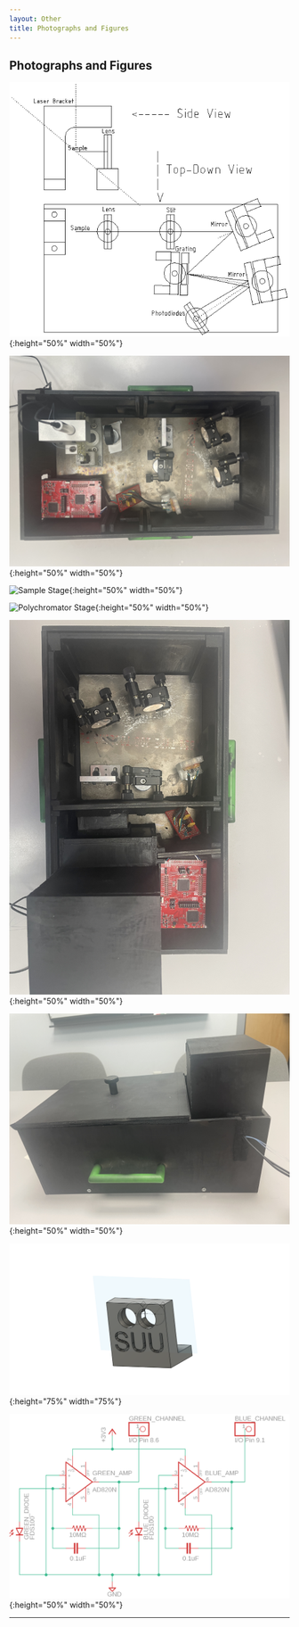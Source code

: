 ```yaml
---
layout: Other
title: Photographs and Figures
---
```


Photographs and Figures
-----------------------

![CAD Diagram](https://github.com/RowleyLab/Particle-Sizer/raw/master/Design_Files/CAD_Diagram.png){:height="50%" width="50%"}

![Top View](https://github.com/RowleyLab/Particle-Sizer/raw/master/Design_Files/TopView.JPG){:height="50%" width="50%"}

![Sample Stage](https://github.com/RowleyLab/Particle-Sizer/raw/master/Design_Files/Sample.JPG){:height="50%" width="50%"}

![Polychromator Stage](https://github.com/RowleyLab/Particle-Sizer/raw/master/Design_Files/Polychromator.JPG){:height="50%" width="50%"}

![Baffles](https://github.com/RowleyLab/Particle-Sizer/raw/master/Design_Files/Baffles.JPG){:height="50%" width="50%"}

![Enclosure](https://github.com/RowleyLab/Particle-Sizer/raw/master/Design_Files/Box.JPG){:height="50%" width="50%"}

![Diode Bracket](https://github.com/RowleyLab/Particle-Sizer/raw/master/Design_Files/Diode%20Bracket%20v7.png){:height="75%" width="75%"}

![Amplifier Schematic](https://github.com/RowleyLab/Particle-Sizer/raw/master/Design_Files/Amplifier_Schematic.png){:height="50%" width="50%"}

---
